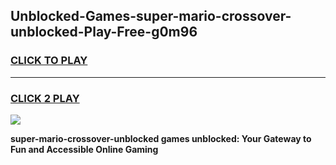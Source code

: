 
## Unblocked-Games-super-mario-crossover-unblocked-Play-Free-g0m96
<h3>
<a href="https://premium76.site?title=super-mario-crossover-unblocked&ref=21A">CLICK TO PLAY</a></h3>
<hr>

<h3>
<a href="https://premium76.site?title=super-mario-crossover-unblocked&ref=21A">CLICK 2 PLAY</a>
  
</h3>

<a href="https://premium76.site?title=super-mario-crossover-unblocked&ref=21A"><img src="https://clearcache.store/games.png"></a>


**super-mario-crossover-unblocked games unblocked: Your Gateway to Fun and Accessible Online Gaming**

